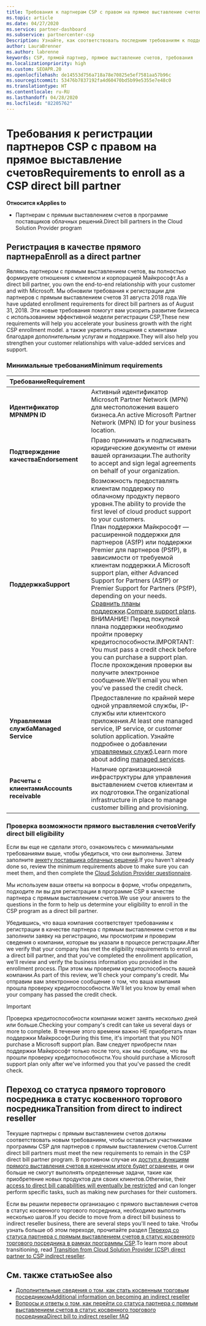 ```yaml
---
title: Требования к партнерам CSP с правом на прямое выставление счетов
ms.topic: article
ms.date: 04/27/2020
ms.service: partner-dashboard
ms.subservice: partnercenter-csp
Description: Узнайте, как соответствовать последним требованиям к поддержке и службам, чтобы стать партнером с правом на прямое выставление счетов в программе поставщика облачных решений (Майкрософт).
author: LauraBrenner
ms.author: labrenne
keywords: CSP, прямой партнер, прямое выставление счетов, требования
ms.localizationpriority: high
ms.custom: SEOAPR.20
ms.openlocfilehash: de14553d756a718a78e70825e5ef7581aa57b96c
ms.sourcegitcommit: 53476b7837192fa4d60470bd5b99e5355e7e48c0
ms.translationtype: HT
ms.contentlocale: ru-RU
ms.lasthandoff: 04/28/2020
ms.locfileid: "82205762"
---
```

# <a name="requirements-to-enroll-as-a-csp-direct-bill-partner"></a><span data-ttu-id="0abd9-104">Требования к регистрации партнеров CSP с правом на прямое выставление счетов</span><span class="sxs-lookup"><span data-stu-id="0abd9-104">Requirements to enroll as a CSP direct bill partner</span></span>

<span data-ttu-id="0abd9-105">**Относится к**</span><span class="sxs-lookup"><span data-stu-id="0abd9-105">**Applies to**</span></span>

- <span data-ttu-id="0abd9-106">Партнерам с прямым выставлением счетов в программе поставщиков облачных решений.</span><span class="sxs-lookup"><span data-stu-id="0abd9-106">Direct bill partners in the Cloud Solution Provider program</span></span>

## <a name="enroll-as-a-direct-partner"></a><span data-ttu-id="0abd9-107">Регистрация в качестве прямого партнера</span><span class="sxs-lookup"><span data-stu-id="0abd9-107">Enroll as a direct partner</span></span>

<span data-ttu-id="0abd9-108">Являясь партнером с прямым выставлением счетов, вы полностью формируете отношения с клиентом и корпорацией Майкрософт.</span><span class="sxs-lookup"><span data-stu-id="0abd9-108">As a direct bill partner, you own the end-to-end relationship with your customer and with Microsoft.</span></span> <span data-ttu-id="0abd9-109">Мы обновили требования к регистрации для партнеров с прямым выставлением счетов 31 августа 2018 года.</span><span class="sxs-lookup"><span data-stu-id="0abd9-109">We have updated enrollment requirements for direct bill partners as of August 31, 2018.</span></span> <span data-ttu-id="0abd9-110">Эти новые требования помогут вам ускорить развитие бизнеса с использованием эффективной модели регистрации CSP,</span><span class="sxs-lookup"><span data-stu-id="0abd9-110">These new requirements will help you accelerate your business growth with the right CSP enrollment model.</span></span> <span data-ttu-id="0abd9-111">а также укрепить отношения с клиентами благодаря дополнительным услугам и поддержке.</span><span class="sxs-lookup"><span data-stu-id="0abd9-111">They will also help you strengthen your customer relationships with value-added services and support.</span></span>

### <a name="minimum-requirements"></a><span data-ttu-id="0abd9-112">Минимальные требования</span><span class="sxs-lookup"><span data-stu-id="0abd9-112">Minimum requirements</span></span>

|<span data-ttu-id="0abd9-113">**Требование**</span><span class="sxs-lookup"><span data-stu-id="0abd9-113">**Requirement**</span></span>|                             |
|--------------------------------|--------------------------------------------------------------|
|<span data-ttu-id="0abd9-114">**Идентификатор MPN**</span><span class="sxs-lookup"><span data-stu-id="0abd9-114">**MPN ID**</span></span>   |<span data-ttu-id="0abd9-115">Активный идентификатор Microsoft Partner Network (MPN) для местоположения вашего бизнеса.</span><span class="sxs-lookup"><span data-stu-id="0abd9-115">An active Microsoft Partner Network (MPN) ID for your business location.</span></span>    |
|<span data-ttu-id="0abd9-116">**Подтверждение качества**</span><span class="sxs-lookup"><span data-stu-id="0abd9-116">**Endorsement**</span></span>   |<span data-ttu-id="0abd9-117">Право принимать и подписывать юридические документы от имени вашей организации.</span><span class="sxs-lookup"><span data-stu-id="0abd9-117">The authority to accept and sign legal agreements on behalf of your organization.</span></span>|
|<span data-ttu-id="0abd9-118">**Поддержка**</span><span class="sxs-lookup"><span data-stu-id="0abd9-118">**Support**</span></span>   |<span data-ttu-id="0abd9-119">Возможность предоставлять клиентам поддержку по облачному продукту первого уровня.</span><span class="sxs-lookup"><span data-stu-id="0abd9-119">The ability to provide the first level of cloud product support to your customers.</span></span> <br><span data-ttu-id="0abd9-120">План поддержки Майкрософт — расширенной поддержки для партнеров (ASfP) или поддержки Premier для партнеров (PSfP), в зависимости от требуемой клиентам поддержки.</span><span class="sxs-lookup"><span data-stu-id="0abd9-120">A Microsoft support plan, either Advanced Support for Partners (ASfP) or Premier Support for Partners (PSfP), depending on your needs.</span></span> <span data-ttu-id="0abd9-121">[Сравнить планы поддержки](https://partner.microsoft.com/support/partnersupport).</span><span class="sxs-lookup"><span data-stu-id="0abd9-121">[Compare support plans](https://partner.microsoft.com/support/partnersupport).</span></span><br> <span data-ttu-id="0abd9-122">ВНИМАНИЕ! Перед покупкой плана поддержки необходимо пройти проверку кредитоспособности.</span><span class="sxs-lookup"><span data-stu-id="0abd9-122">IMPORTANT: You must pass a credit check before you can purchase a support plan.</span></span> <span data-ttu-id="0abd9-123">После прохождения проверки вы получите электронное сообщение.</span><span class="sxs-lookup"><span data-stu-id="0abd9-123">We'll email you when you've passed the credit check.</span></span> |
|<span data-ttu-id="0abd9-124">**Управляемая служба**</span><span class="sxs-lookup"><span data-stu-id="0abd9-124">**Managed Service**</span></span>   |<span data-ttu-id="0abd9-125">Предоставление по крайней мере одной управляемой службы, IP-службы или клиентского приложения.</span><span class="sxs-lookup"><span data-stu-id="0abd9-125">At least one managed service, IP service, or customer solution application.</span></span> <span data-ttu-id="0abd9-126">Узнайте подробнее о добавлении [управляемых служб](https://partner.microsoft.com/business-opportunities/managed-services-provider).</span><span class="sxs-lookup"><span data-stu-id="0abd9-126">Learn more about adding [managed services](https://partner.microsoft.com/business-opportunities/managed-services-provider).</span></span>|
|<span data-ttu-id="0abd9-127">**Расчеты с клиентами**</span><span class="sxs-lookup"><span data-stu-id="0abd9-127">**Accounts receivable**</span></span> |<span data-ttu-id="0abd9-128">Наличие организационной инфраструктуры для управления выставлением счетов клиентам и их подготовки.</span><span class="sxs-lookup"><span data-stu-id="0abd9-128">The organizational infrastructure in place to manage customer billing and provisioning.</span></span>

### <a name="verify-direct-bill-eligibility"></a><span data-ttu-id="0abd9-129">Проверка возможности прямого выставления счетов</span><span class="sxs-lookup"><span data-stu-id="0abd9-129">Verify direct bill eligibility</span></span>

<span data-ttu-id="0abd9-130">Если вы еще не сделали этого, ознакомьтесь с минимальными требованиями выше, чтобы убедиться, что они выполнены. Затем заполните [анкету поставщика облачных решений](https://partner.microsoft.com/cloud-solution-provider/assessment).</span><span class="sxs-lookup"><span data-stu-id="0abd9-130">If you haven't already done so, review the minimum requirements above to make sure you can meet them, and then complete the [Cloud Solution Provider questionnaire](https://partner.microsoft.com/cloud-solution-provider/assessment).</span></span>

<span data-ttu-id="0abd9-131">Мы используем ваши ответы на вопросы в форме, чтобы определить, подходите ли вы для регистрации в программе CSP в качестве партнера с прямым выставлением счетов.</span><span class="sxs-lookup"><span data-stu-id="0abd9-131">We use your answers to the questions in the form to help us determine your eligibility to enroll in the CSP program as a direct bill partner.</span></span>

<span data-ttu-id="0abd9-132">Убедившись, что ваша компания соответствует требованиям к регистрации в качестве партнера с прямым выставлением счетов и вы заполнили заявку на регистрацию, мы просмотрим и проверим сведения о компании, которые вы указали в процессе регистрации.</span><span class="sxs-lookup"><span data-stu-id="0abd9-132">After we verify that your company has met the eligibility requirements to enroll as a direct bill partner, and that you've completed the enrollment application, we'll review and verify the business information you provided in the enrollment process.</span></span> <span data-ttu-id="0abd9-133">При этом мы проверим кредитоспособность вашей компании.</span><span class="sxs-lookup"><span data-stu-id="0abd9-133">As part of this review, we'll check your company's credit.</span></span> <span data-ttu-id="0abd9-134">Мы отправим вам электронное сообщение о том, что ваша компания прошла проверку кредитоспособности.</span><span class="sxs-lookup"><span data-stu-id="0abd9-134">We'll let you know by email when your company has passed the credit check.</span></span>

>[!IMPORTANT]
><span data-ttu-id="0abd9-135">Проверка кредитоспособности компании может занять несколько дней или больше.</span><span class="sxs-lookup"><span data-stu-id="0abd9-135">Checking your company's credit can take us several days or more to complete.</span></span> <span data-ttu-id="0abd9-136">В течение этого времени важно НЕ приобретать план поддержки Майкрософт.</span><span class="sxs-lookup"><span data-stu-id="0abd9-136">During this time, it's important that you NOT purchase a Microsoft support plan.</span></span> <span data-ttu-id="0abd9-137">Вам следует приобрести план поддержки Майкрософт только после того, как мы сообщим, что вы прошли проверку кредитоспособности.</span><span class="sxs-lookup"><span data-stu-id="0abd9-137">You should purchase a Microsoft support plan only after we've informed you that you've passed the credit check.</span></span>

## <a name="transition-from-direct-to-indirect-reseller"></a><span data-ttu-id="0abd9-138">Переход со статуса прямого торгового посредника в статус косвенного торгового посредника</span><span class="sxs-lookup"><span data-stu-id="0abd9-138">Transition from direct to indirect reseller</span></span>

<span data-ttu-id="0abd9-139">Текущие партнеры с прямым выставлением счетов должны соответствовать новым требованиям, чтобы оставаться участниками программы CSP для партнеров с прямым выставлением счетов.</span><span class="sxs-lookup"><span data-stu-id="0abd9-139">Current direct bill partners must meet the new requirements to remain in the CSP direct bill partner program.</span></span> <span data-ttu-id="0abd9-140">В противном случае их [доступ к функциям прямого выставления счетов в конечном итоге будет ограничен](restricted-direct-bill-capabilities.md), и они больше не смогут выполнять определенные задачи, такие как приобретение новых продуктов для своих клиентов.</span><span class="sxs-lookup"><span data-stu-id="0abd9-140">Otherwise, their [access to direct bill capabilities will eventually be restricted](restricted-direct-bill-capabilities.md) and can longer perform specific tasks, such as making new purchases for their customers.</span></span> 

<span data-ttu-id="0abd9-141">Если вы решили перевести организацию с прямого выставления счетов в статус косвенного торгового посредника, необходимо выполнить несколько шагов.</span><span class="sxs-lookup"><span data-stu-id="0abd9-141">If you decide to move from a direct bill business to indirect reseller business, there are several steps you'll need to take.</span></span> <span data-ttu-id="0abd9-142">Чтобы узнать больше об этом переходе, прочитайте раздел [Переход со статуса партнера с прямым выставлением счетов в статус косвенного торгового посредника в рамках программы CSP](transition-direct-to-indirect.md).</span><span class="sxs-lookup"><span data-stu-id="0abd9-142">To learn more about transitioning, read [Transition from Cloud Solution Provider (CSP) direct partner to CSP indirect reseller](transition-direct-to-indirect.md).</span></span> 

## <a name="see-also"></a><span data-ttu-id="0abd9-143">См. также статью</span><span class="sxs-lookup"><span data-stu-id="0abd9-143">See also</span></span>

- [<span data-ttu-id="0abd9-144">Дополнительные сведения о том, как стать косвенным торговым посредником</span><span class="sxs-lookup"><span data-stu-id="0abd9-144">Additional information on becoming an indirect reseller</span></span>](https://assetsprod.microsoft.com/csp-directbill-to-indirect-transition.pdf)
- [<span data-ttu-id="0abd9-145">Вопросы и ответы о том, как перейти со статуса партнера с прямым выставлением счетов в статус косвенного торгового посредника</span><span class="sxs-lookup"><span data-stu-id="0abd9-145">Direct bill to indirect reseller fAQ</span></span>](https://assetsprod.microsoft.com/mpn/direct-bill-partner-faq.pdf)
